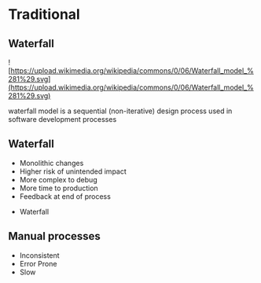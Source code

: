 # Traditional

<section>

## Waterfall

![https://upload.wikimedia.org/wikipedia/commons/0/06/Waterfall_model_%281%29.svg](https://upload.wikimedia.org/wikipedia/commons/0/06/Waterfall_model_%281%29.svg) <!-- .element style="border:0;background-color:transparent;height:9em" -->

<aside class="notes">

waterfall model is a sequential (non-iterative) design process used in software development processes

</aside>
</section>
<!-- -->

<section>

## Waterfall

* Monolithic changes
* Higher risk of unintended impact
* More complex to debug
* More time to production
* Feedback at end of process

<aside class="notes">

* Waterfall

</aside>
</section>
<!-- -->

<section>

## Manual processes

* Inconsistent
* Error Prone
* Slow

<aside class="notes">

</aside>
</section>
<!-- -->

<!-- http://ekiy5aot90-flywheel.netdna-ssl.com/wp-content/uploads/2013/07/segue-blog-waterfall-vs-agile-which-is-right-development-methodology-for-your-project.png -->
